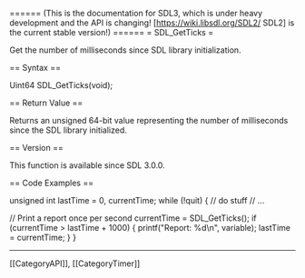 ====== (This is the documentation for SDL3, which is under heavy development and the API is changing! [https://wiki.libsdl.org/SDL2/ SDL2] is the current stable version!) ======
= SDL_GetTicks =

Get the number of milliseconds since SDL library initialization.

== Syntax ==

<syntaxhighlight lang='c'>
Uint64 SDL_GetTicks(void);
</syntaxhighlight>

== Return Value ==

Returns an unsigned 64-bit value representing the number of milliseconds
since the SDL library initialized.

== Version ==

This function is available since SDL 3.0.0.

== Code Examples ==

<syntaxhighlight lang='c++'>
unsigned int lastTime = 0, currentTime;
while (!quit) {
  // do stuff
  // ...

  // Print a report once per second
  currentTime = SDL_GetTicks();
  if (currentTime > lastTime + 1000) {
    printf("Report: %d\n", variable);
    lastTime = currentTime;
  }
}
</syntaxhighlight>

----
[[CategoryAPI]], [[CategoryTimer]]



